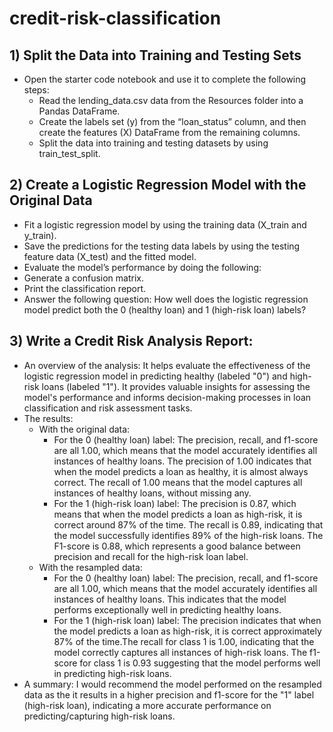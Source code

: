 # credit-risk-classification

## 1) Split the Data into Training and Testing Sets
- Open the starter code notebook and use it to complete the following steps:
  + Read the lending_data.csv data from the Resources folder into a Pandas DataFrame.
  + Create the labels set (y) from the “loan_status” column, and then create the features (X) DataFrame from the remaining columns.
  + Split the data into training and testing datasets by using train_test_split.

## 2) Create a Logistic Regression Model with the Original Data
- Fit a logistic regression model by using the training data (X_train and y_train).
- Save the predictions for the testing data labels by using the testing feature data (X_test) and the fitted model.
- Evaluate the model’s performance by doing the following:
- Generate a confusion matrix.
- Print the classification report.
- Answer the following question: How well does the logistic regression model predict both the 0 (healthy loan) and 1 (high-risk loan) labels?

## 3) Write a Credit Risk Analysis Report:
- An overview of the analysis: It helps evaluate the effectiveness of the logistic regression model in predicting healthy (labeled "0") and high-risk loans (labeled "1"). It provides valuable insights for assessing the model's performance and informs decision-making processes in loan classification and risk assessment tasks.
- The results:
  + With the original data:
    * For the 0 (healthy loan) label: The precision, recall, and f1-score are all 1.00, which means that the model accurately identifies all instances of healthy loans. The precision of 1.00 indicates that when the model predicts a loan as healthy, it is almost always correct. The recall of 1.00 means that the model captures all instances of healthy loans, without missing any.
    * For the 1 (high-risk loan) label: The precision is 0.87, which means that when the model predicts a loan as high-risk, it is correct around 87% of the time. The recall is 0.89, indicating that the model successfully identifies 89% of the high-risk loans. The F1-score is 0.88, which represents a good balance between precision and recall for the high-risk loan label.
  + With the resampled data:
    * For the 0 (healthy loan) label: The precision, recall, and f1-score are all 1.00, which means that the model accurately identifies all instances of healthy loans. This indicates that the model performs exceptionally well in predicting healthy loans.
    * For the 1 (high-risk loan) label: The precision indicates that when the model predicts a loan as high-risk, it is correct approximately 87% of the time.The recall for class 1 is 1.00, indicating that the model correctly captures all instances of high-risk loans. The f1-score for class 1 is 0.93 suggesting that the model performs well in predicting high-risk loans.
- A summary: I would recommend the model performed on the resampled data as the it results in a higher precision and f1-score for the "1" label (high-risk loan), indicating a more accurate performance on predicting/capturing high-risk loans.
